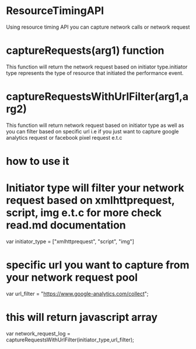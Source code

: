 # ResourceTimingAPI
Using resource timing API you can capture network calls or network request

# captureRequests(arg1) function
This function will return the network request based on initiator type.initiator type represents the type of resource that initiated the performance event.

# captureRequestsWithUrlFilter(arg1,arg2)
This function will return network request based on initiator type as well as you can filter based on specific url i.e if you just want to capture google analytics request or facebook pixel request e.t.c

# how to use it 

# Initiator type will filter your network request based on xmlhttprequest, script, img e.t.c for more check read.md documentation
var initiator_type = ["xmlhttprequest", "script", "img"]

# specific url you want to capture from your network request pool
var url_filter = "https://www.google-analytics.com/collect";

# this will return javascript array
var network_request_log = captureRequestsWithUrlFilter(initiator_type,url_filter);
